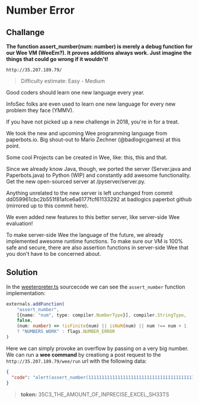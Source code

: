 # Number Error

## Challange

**The function assert_number(num: number) is merely a debug function for our Wee VM (WeeEm?). It proves additions always work. Just imagine the things that could go wrong if it wouldn't!**

`http://35.207.189.79/`

> Difficulty estimate: Easy - Medium

Good coders should learn one new language every year.

InfoSec folks are even used to learn one new language for every new problem they face (YMMV).

If you have not picked up a new challenge in 2018, you're in for a treat.

We took the new and upcoming Wee programming language from paperbots.io. Big shout-out to Mario Zechner (@badlogicgames) at this point.

Some cool Projects can be created in Wee, like: this, this and that.

Since we already know Java, though, we ported the server (Server.java and Paperbots.java) to Python (WIP) and constantly add awesome functionality. Get the new open-sourced server at /pyserver/server.py.

Anything unrelated to the new server is left unchanged from commit dd059961cbc2b551f81afce6a6177fcf61133292 at badlogics paperbot github (mirrored up to this commit here).

We even added new features to this better server, like server-side Wee evaluation!

To make server-side Wee the language of the future, we already implemented awesome runtime functions. To make sure our VM is 100% safe and secure, there are also assertion functions in server-side Wee that you don't have to be concerned about.

## Solution

In the [weeterpreter.ts](../weeterpreter.ts) sourcecode we can see the `assert_number` function implementation:

```typescript
externals.addFunction(
    "assert_number",
    [{name: "num", type: compiler.NumberType}], compiler.StringType,
    false,
    (num: number) => !isFinite(num) || isNaN(num) || num !== num + 1
	? "NUMBERS WORK" : flags.NUMBER_ERROR
)
```

Here we can simply provoke an overflow by passing on a very big number.
We can run a **wee command** by creationg a post request to the `http://35.207.189.79/wee/run` url with the following data:

```json
{
  "code": "alert(assert_number(11111111111111111111111111111111111111111111))"
}
```

> **token:** 35C3_THE_AMOUNT_OF_INPRECISE_EXCEL_SH33TS





